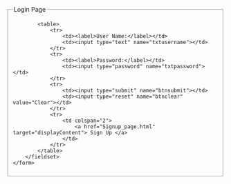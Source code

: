 <!DOCTYPE html>
<html>
<head>
	<title>loginDocument</title>
</head>
<body>
	<form action="verify.php" method="post">
        <fieldset>
            <legend>Login Page</legend>

            <table>
                <tr>
                    <td><label>User Name:</label></td>
                    <td><input type="text" name="txtusername"></td>
                </tr>
                <tr>
                    <td><label>Password:</label></td>
                    <td><input type="password" name="txtpassword"></td>
                </tr>
                <tr>
                    <td><input type="submit" name="btnsubmit"></td>
                    <td><input type="reset" name="btnclear" value="Clear"></td>
                </tr>
                <tr>
                    <td colspan="2">
                        <a href="Signup_page.html" target="displayContent"> Sign Up </a>
                    </td>
                </tr>
            </table>
        </fieldset>
    </form>
    
</body>
</html>
